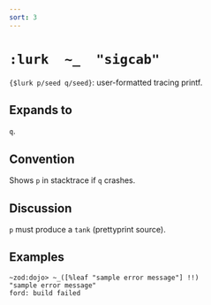 ```yaml
---
sort: 3
---
```


# `:lurk  ~_  "sigcab"`

`{$lurk p/seed q/seed}`: user-formatted tracing printf.

## Expands to

`q`.

## Convention

Shows `p` in stacktrace if `q` crashes.

## Discussion

`p` must produce a `tank` (prettyprint source).

## Examples

```
~zod:dojo> ~_([%leaf "sample error message"] !!)
"sample error message"
ford: build failed
```
